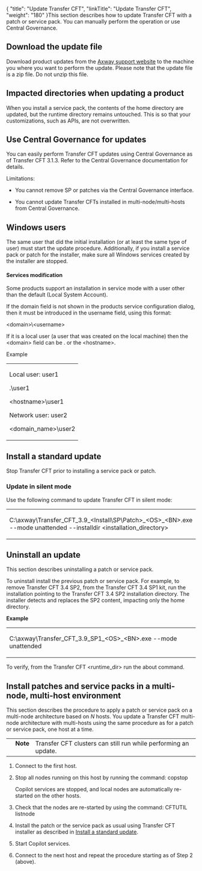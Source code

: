 {
    "title": "Update Transfer CFT",
    "linkTitle": "Update Transfer CFT",
    "weight": "180"
}This section describes how to update Transfer CFT with a patch or service pack. You can manually perform the operation or use Central Governance.

## Download the update file

Download product updates from the [Axway support website](https://support.axway.com/) to the machine you where you want to perform the update. Please note that the update file is a zip file. Do not unzip this file.

## Impacted directories when updating a product

When you install a service pack, the contents of the home directory are updated, but the runtime directory remains untouched. This is so that your customizations, such as APIs, are not overwritten.

## Use Central Governance for updates

You can easily perform Transfer CFT updates using Central Governance as of Transfer CFT 3.1.3. Refer to the Central Governance documentation for details.

Limitations:

-   You cannot remove SP or patches via the Central Governance interface.
-   You cannot update Transfer CFTs installed in multi-node/multi-hosts from Central Governance.

## Windows users

The same user that did the initial installation (or at least the same type of user) must start the update procedure. Additionally, if you install a service pack or patch for the installer, make sure all Windows services created by the installer are stopped.

#### Services modification

Some products support an installation in service mode with a user other than the default (Local System Account).

If the domain field is not shown in the products service configuration dialog, then it must be introduced in the username field, using this format:

&lt;domain>\\&lt;username>

If it is a local user (a user that was created on the local machine) then the &lt;domain> field can be . or the &lt;hostname>.

Example

<table cellspacing="0">
   <col/>
   <tbody>
      <tr>
         <td>
            <p> Local user: user1</p>
            <p>.\user1</p>
            <p>&lt;hostname&gt;\user1</p>
            <p> Network user: user2</p>
            <p>&lt;domain_name&gt;\user2</p>
         </td>
      </tr>
   </tbody>
</table>

## Install a standard update

Stop Transfer CFT prior to installing a service pack or patch.

### Update in silent mode

Use the following command to update Transfer CFT in silent mode:

<table cellspacing="0">
   <col/>
   <tbody>
      <tr>
         <td>
            <p>C:\axway\Transfer_CFT_<span>3.9</span>_&lt;Install\SP\Patch&gt;_&lt;OS&gt;_&lt;BN&gt;.exe --mode unattended --installdir &lt;installation_directory&gt;</p>
         </td>
      </tr>
   </tbody>
</table>

## Uninstall an update

This section describes uninstalling a patch or service pack.

To uninstall install the previous patch or service pack. For example, to remove Transfer CFT 3.4 SP2, from the Transfer CFT 3.4 SP1 kit, run the installation pointing to the Transfer CFT 3.4 SP2 installation directory. The installer detects and replaces the SP2 content, impacting only the home directory.

**Example**

<table cellspacing="0">
   <col/>
   <tbody>
      <tr>
         <td>
            <p>C:\axway\Transfer_CFT_<span>3.9</span>_SP1_&lt;OS&gt;_&lt;BN&gt;.exe --mode  unattended </p>
         </td>
      </tr>
   </tbody>
</table>

To verify, from the Transfer CFT &lt;runtime\_dir> run the about command.

## Install patches and service packs in a multi-node, multi-host environment

This section describes the procedure to apply a patch or service pack on a multi-node architecture based on *N* hosts. You update a Transfer CFT multi-node architecture with multi-hosts using the same procedure as for a patch or service pack, one host at a time.

<table cellpadding="0" cellspacing="0">
   <col/>
   <col/>
   <col/>
      <tr>
         <td valign="top">         </td>
         <td valign="top"><span><b>Note</b></span>
         </td>
         <td data-mc-autonum="&lt;b&gt;Note&lt;/b&gt;" valign="top"><span>Transfer CFT</span> clusters can still run while performing an update.         </td>
      </tr>
</table>

1.  Connect to the first host.
2.  Stop all nodes running on this host by running the command: copstop  
    Copilot services are stopped, and local nodes are automatically re-started on the other hosts.
3.  Check that the nodes are re-started by using the command: CFTUTIL listnode
4.  Install the patch or the service pack as usual using Transfer CFT installer as described in [Install a standard update](#install).
5.  Start Copilot services.
6.  Connect to the next host and repeat the procedure starting as of Step 2 (above).
